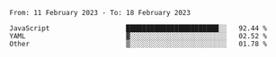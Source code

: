 <!--START_SECTION:waka-->

```text
From: 11 February 2023 - To: 18 February 2023

JavaScript                   ███████████████████████░░   92.44 %
YAML                         ▓░░░░░░░░░░░░░░░░░░░░░░░░   02.52 %
Other                        ▒░░░░░░░░░░░░░░░░░░░░░░░░   01.78 %
```

<!--END_SECTION:waka-->

